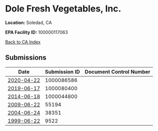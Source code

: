 # Dole Fresh Vegetables, Inc.

**Location:** Soledad, CA

**EPA Facility ID:** 100000117063

[Back to CA Index](../../index.md)

## Submissions

| Date | Submission ID | Document Control Number |
|------|--------------|-------------------------|
| [2020-04-22](submissions/1000086586.md) | 1000086586 |  |
| [2019-06-17](submissions/1000080400.md) | 1000080400 |  |
| [2014-06-18](submissions/1000044800.md) | 1000044800 |  |
| [2009-06-22](submissions/55194.md) | 55194 |  |
| [2004-06-24](submissions/38351.md) | 38351 |  |
| [1999-06-22](submissions/9522.md) | 9522 |  |

